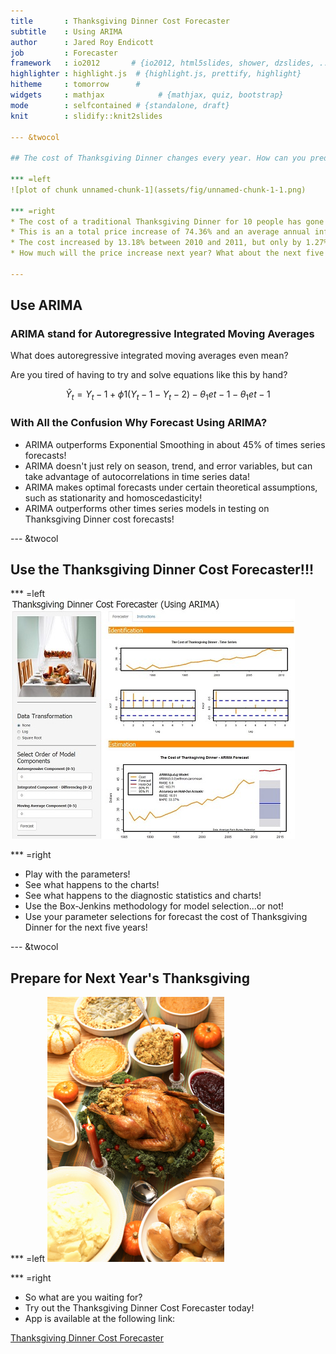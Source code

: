 ```yaml
---
title       : Thanksgiving Dinner Cost Forecaster
subtitle    : Using ARIMA
author      : Jared Roy Endicott
job         : Forecaster
framework   : io2012       # {io2012, html5slides, shower, dzslides, ...}
highlighter : highlight.js  # {highlight.js, prettify, highlight}
hitheme     : tomorrow      # 
widgets     : mathjax            # {mathjax, quiz, bootstrap}
mode        : selfcontained # {standalone, draft}
knit        : slidify::knit2slides 

--- &twocol

## The cost of Thanksgiving Dinner changes every year. How can you predict what these prices changes? 

*** =left
![plot of chunk unnamed-chunk-1](assets/fig/unnamed-chunk-1-1.png) 

*** =right
* The cost of a traditional Thanksgiving Dinner for 10 people has gone from 28.74 in 1986 to a whopping 50.11 in 2015. 
* This is an a total price increase of 74.36% and an average annual inflation rate of 2.48%.
* The cost increased by 13.18% between 2010 and 2011, but only by 1.27% between 2011 and 2015.
* How much will the price increase next year? What about the next five years?  

--- 
```


## Use ARIMA

### ARIMA stand for Autoregressive Integrated Moving Averages

What does autoregressive integrated moving averages even mean?

Are you tired of having to try and solve equations like this by hand?

$$ Ŷ_t = Y_t-1 + ϕ1(Y_t-1 - Y_t-2) - θ_1et-1 - θ_1et-1 $$

### With All the Confusion Why Forecast Using ARIMA?

* ARIMA outperforms Exponential Smoothing in about 45% of times series forecasts!
* ARIMA doesn't just rely on season, trend, and error variables, but can take advantage of autocorrelations in time series data!
* ARIMA makes optimal forecasts under certain theoretical assumptions, such as stationarity and homoscedasticity!
* ARIMA outperforms other times series models in testing on Thanksgiving Dinner cost forecasts!


--- &twocol

## Use the Thanksgiving Dinner Cost Forecaster!!!

*** =left
![width](App_Screenshot_Small.jpg)

*** =right
* Play with the parameters!
* See what happens to the charts!
* See what happens to the diagnostic statistics and charts!
* Use the Box-Jenkins methodology for model selection...or not!
* Use your parameter selections for forecast the cost of Thanksgiving Dinner for the next five years!


--- &twocol 

## Prepare for Next Year's Thanksgiving

*** =left
![width](iStock_000004795159XSmall_Thanksgiving.jpg)

*** =right
* So what are you waiting for?
* Try out the Thanksgiving Dinner Cost Forecaster today!
* App is available at the following link:

[Thanksgiving Dinner Cost Forecaster](https://realizingfutures.shinyapps.io/ThanksgivingArimaApp)

